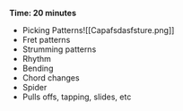 **Time: 20 minutes**
- Picking Patterns![[Capafsdasfsture.png]]
- Fret patterns
- Strumming patterns
- Rhythm
- Bending
- Chord changes
- Spider
- Pulls offs, tapping, slides, etc